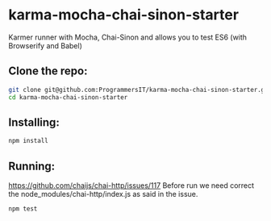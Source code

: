 # karma-mocha-chai-sinon-starter

Karmer runner with Mocha, Chai-Sinon and allows you to test ES6 (with Browserify and Babel)

## Clone the repo:

```sh
git clone git@github.com:ProgrammersIT/karma-mocha-chai-sinon-starter.git
cd karma-mocha-chai-sinon-starter
```

## Installing:

```sh
npm install
```



## Running:

https://github.com/chaijs/chai-http/issues/117 
Before run we need correct the node_modules/chai-http/index.js as said in the issue.

```sh
npm test
```
